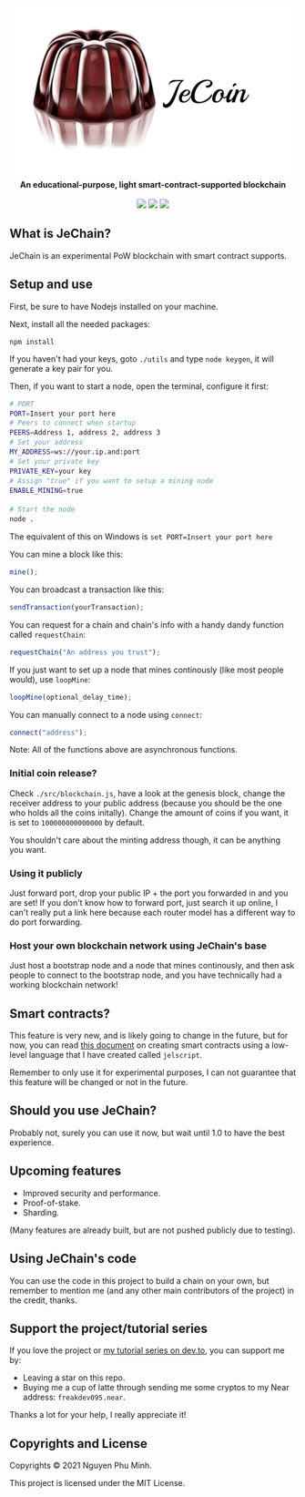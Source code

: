 <div align="center">
	<br/>
	<img src="./assets/extended-logo.png"/>
	<br/>
	<div><b>An educational-purpose, light smart-contract-supported blockchain</b></div>
	<br/>
	<a href="https://github.com/nguyenphuminh/JeChain/blob/master/LICENSE.md"><img src="https://img.shields.io/badge/license-GPLv3-blue.svg"/></a>
	<a href="https://github.com/nguyenphuminh/JeChain/releases"><img src="https://img.shields.io/github/package-json/v/nguyenphuminh/JeChain?label=stable"></a>
	<a href="https://snyk.io/test/github/nguyenphuminh/JeChain"><img src="https://snyk.io/test/github/nguyenphuminh/JeChain/badge.svg"/></a>
</div>

## What is JeChain?
JeChain is an experimental PoW blockchain with smart contract supports. 

## Setup and use
First, be sure to have Nodejs installed on your machine.

Next, install all the needed packages:
```
npm install
```

If you haven't had your keys, goto `./utils` and type `node keygen`, it will generate a key pair for you. 

Then, if you want to start a node, open the terminal, configure it first:
```sh
# PORT
PORT=Insert your port here
# Peers to connect when startup
PEERS=Address 1, address 2, address 3
# Set your address
MY_ADDRESS=ws://your.ip.and:port
# Set your private key
PRIVATE_KEY=your key
# Assign "true" if you want to setup a mining node
ENABLE_MINING=true

# Start the node
node .
```

The equivalent of this on Windows is `set PORT=Insert your port here`

You can mine a block like this:
```js
mine();
```

You can broadcast a transaction like this:
```js
sendTransaction(yourTransaction);
```

You can request for a chain and chain's info with a handy dandy function called `requestChain`: 
```js
requestChain("An address you trust");
```

If you just want to set up a node that mines continously (like most people would), use `loopMine`:
```js
loopMine(optional_delay_time);
```

You can manually connect to a node using `connect`:
```js
connect("address");
```

Note: All of the functions above are asynchronous functions.

### Initial coin release?
Check `./src/blockchain.js`, have a look at the genesis block, change the receiver address to your public address (because you should be the one who holds all the coins initally). Change the amount of coins if you want, it is set to `100000000000000` by default.

You shouldn't care about the minting address though, it can be anything you want.

### Using it publicly
Just forward port, drop your public IP + the port you forwarded in and you are set! If you don't know how to forward port, just search it up online, I can't really put a link here because each router model has a different way to do port forwarding.

### Host your own blockchain network using JeChain's base
Just host a bootstrap node and a node that mines continously, and then ask people to connect to the bootstrap node, and you have technically had a working blockchain network!

## Smart contracts?
This feature is very new, and is likely going to change in the future, but for now, you can read [this document](./CONTRACT.md) on creating smart contracts using a low-level language that I have created called `jelscript`.

Remember to only use it for experimental purposes, I can not guarantee that this feature will be changed or not in the future.

## Should you use JeChain?
Probably not, surely you can use it now, but wait until 1.0 to have the best experience.

## Upcoming features
* Improved security and performance.
* Proof-of-stake.
* Sharding.

(Many features are already built, but are not pushed publicly due to testing).

## Using JeChain's code
You can use the code in this project to build a chain on your own, but remember to mention me (and any other main contributors of the project) in the credit, thanks.

## Support the project/tutorial series
If you love the project or [my tutorial series on dev.to](https://dev.to/freakcdev297/build-a-p2p-network-and-release-your-cryptocurrency-clf), you can support me by:
* Leaving a star on this repo.
* Buying me a cup of latte through sending me some cryptos to my Near address: `freakdev095.near`.

Thanks a lot for your help, I really appreciate it!

## Copyrights and License
Copyrights © 2021 Nguyen Phu Minh.

This project is licensed under the MIT License.
